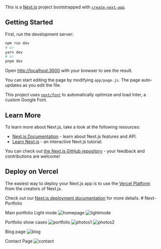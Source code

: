 This is a [Next.js](https://nextjs.org/) project bootstrapped with [`create-next-app`](https://github.com/vercel/next.js/tree/canary/packages/create-next-app).

## Getting Started

First, run the development server:

```bash
npm run dev
# or
yarn dev
# or
pnpm dev
```

Open [http://localhost:3000](http://localhost:3000) with your browser to see the result.

You can start editing the page by modifying `app/page.js`. The page auto-updates as you edit the file.

This project uses [`next/font`](https://nextjs.org/docs/basic-features/font-optimization) to automatically optimize and load Inter, a custom Google Font.

## Learn More

To learn more about Next.js, take a look at the following resources:

- [Next.js Documentation](https://nextjs.org/docs) - learn about Next.js features and API.
- [Learn Next.js](https://nextjs.org/learn) - an interactive Next.js tutorial.

You can check out [the Next.js GitHub repository](https://github.com/vercel/next.js/) - your feedback and contributions are welcome!

## Deploy on Vercel

The easiest way to deploy your Next.js app is to use the [Vercel Platform](https://vercel.com/new?utm_medium=default-template&filter=next.js&utm_source=create-next-app&utm_campaign=create-next-app-readme) from the creators of Next.js.

Check out our [Next.js deployment documentation](https://nextjs.org/docs/deployment) for more details.
#   N e x t - P o r t f o l i o 

Main portfolio
Light mode
![homepage](https://github.com/MontherC/Next-Portfolio/assets/59069903/0371a769-8f78-4e4c-935e-81b7541cb28f)
![lightmode](https://github.com/MontherC/Next-Portfolio/assets/59069903/c4025a1d-fc5a-4d84-a420-1db83ff48340)

Portfolio show cases
 ![portfolio](https://github.com/MontherC/Next-Portfolio/assets/59069903/691c6c15-6ce4-4c91-9189-dc005d143a81)
![photos1](https://github.com/MontherC/Next-Portfolio/assets/59069903/93e1262d-0a45-4ccb-973c-01d65954aaf6)
![photos2](https://github.com/MontherC/Next-Portfolio/assets/59069903/84ddcb38-ba84-4962-963f-b16dd59e86e2)

Blog page
![blog](https://github.com/MontherC/Next-Portfolio/assets/59069903/179d1dd4-94f2-4394-b5f4-9b557bcc33e0)

Contact Page
![contact](https://github.com/MontherC/Next-Portfolio/assets/59069903/e735532d-6076-4dca-a5c3-86204381cd4a)

 
